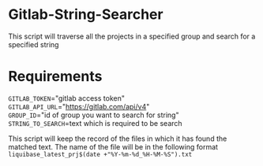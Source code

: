 # Gitlab-String-Searcher
This script will traverse all the projects in a specified group and search for a specified string
# **Requirements**
`GITLAB_TOKEN`="gitlab access token" \
`GITLAB_API_URL`="https://gitlab.com/api/v4" \
`GROUP_ID`="id of group you want to search for string" \
`STRING_TO_SEARCH`=text which is required to be search

This script will keep the record of the files in which it has found the matched text. The name of the file will be in the following format
`liquibase_latest_prj$(date +"%Y-%m-%d_%H-%M-%S").txt`
